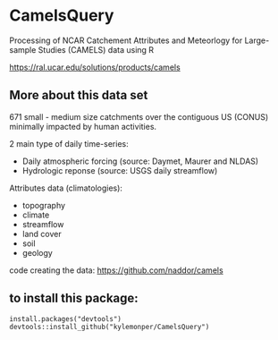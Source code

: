 # CamelsQuery

Processing of NCAR Catchement Attributes and Meteorlogy for Large-sample Studies (CAMELS) data using R

https://ral.ucar.edu/solutions/products/camels

## More about this data set

671 small - medium size catchments over the contiguous US (CONUS) minimally impacted by human activities.

2 main type of daily time-series:

- Daily atmospheric forcing (source: Daymet, Maurer and NLDAS)
- Hydrologic reponse (source: USGS daily streamflow)

Attributes data (climatologies):

- topography
- climate
- streamflow
- land cover
- soil
- geology

code creating the data: https://github.com/naddor/camels

## to install this package:
``` 
install.packages("devtools")
devtools::install_github("kylemonper/CamelsQuery")
```
